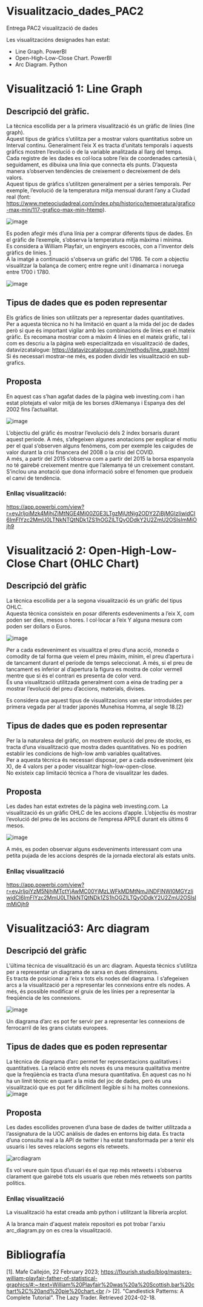 # Visualitzacio_dades_PAC2
Entrega PAC2 visualització de dades 

Les visualitzacións designades han estat: 
 - Line Graph. PowerBI
 - Open-High-Low-Close Chart. PowerBI
 - Arc Diagram. Python

# Visualització 1: Line Graph

## Descripció del gràfic.

La tècnica escollida per a la primera visualització és un gràfic de línies (line graph).<br />
Aquest tipus de gràfics s’utilitza per a mostrar valors quantitatius sobre un Interval continu. Generalment l’eix X es tracta d’unitats temporals i aquests gràfics mostren l’evolució o de la variable analitzada al llarg del temps.<br />
Cada registre de les dades es col·loca sobre l’eix de coordenades cartesià i, seguidament, es dibuixa una línia que connecta els punts. D’aquesta manera s’observen tendències de creixement o decreixement de dels valors. <br />
Aquest tipus de gràfics s’utilitzen generalment per a sèries temporals. Per exemple, l’evolució de la temperatura mitja mensual durant l’any  a Ciudad real (font: https://www.meteociudadreal.com/index.php/historico/temperatura/grafico-max-min/117-grafico-max-min-htemp). <br />

![image](https://github.com/user-attachments/assets/85a3215e-ce05-4256-87b5-6c66b4969e2b)


Es poden afegir més d’una línia per a comprar diferents tipus de dades. En el gràfic de l’exemple, s’observa la temperatura mitja màxima i mínima.<br />
Es considera a William Playfair, un enginyers escocès, con a l'inventor dels gràfics de linies. [1](https://flourish.studio/blog/masters-william-playfair-father-of-statistical-graphics/#:~:text=William%20Playfair%20was%20a%20Scottish,bar%20chart%2C%20and%20pie%20chart.) <br />
A la imatgé a continuació s'observa un gràfic del 1786. Té com a objectiu visualitzar la balança de comerç entre regne unit i dinamarca i noruega entre 1700 i 1780. <br />

![image](https://github.com/user-attachments/assets/68605e90-6f57-4381-9016-9ff65cc1fbc8)


## Tipus de dades que es poden representar

Els gràfics de línies son utilitzats per a representar dades quantitatives. <br />
Per a aquesta tècnica no hi ha limitació en quant a la mida del joc de dades però si que és important vigilar amb les combinacions de línies en el mateix gràfic. Es recomana mostrar com a màxim 4 línies en el mateix gràfic, tal i com es descriu a la pàgina web especialitzada en visualització de dades, datavizcatalogue: https://datavizcatalogue.com/methods/line_graph.html<br />
Si és necessari mostrar-ne més, es poden dividir les visualització en sub-grafics.<br /> 

## Proposta 

En aquest cas s’han agafat dades de la pàgina web investing.com i han estat plotejats el valor mitjà de les borses d’Alemanya i Espanya des del 2002 fins l’actualitat.<br /> 

![image](https://github.com/user-attachments/assets/c4b3bab8-4e2d-4cbe-b04e-8af8bb8b7914)


L’objectiu del gràfic és mostrar l’evolució dels 2 índex borsaris durant aquest període. A més, s’afegeixen algunes anotacions per explicar el motiu per el qual s’observen alguns fenòmens, com per exemple les caigudes de valor durant la crisi financera del 2008 o la crisi del COVID. <br /> 
A més, a partir del 2015 s’observa com a partir del 2015 la borsa espanyola no té gairebé creixement mentre que l’alemanya té un creixement constant. S’inclou una anotació que dona informació sobre el fenomen que produeix el canvi de tendència. <br /> 

### Enllaç visualització:
https://app.powerbi.com/view?r=eyJrIjoiMzk4MjhjZjMtNGE4Mi00ZGE3LTgzMjUtNjg2ODY2ZjBjMGIzIiwidCI6ImFlYzc2MmU0LTNkNTQtNDk1ZS1hOGZlLTQyODdkY2U2ZmU2OSIsImMiOjh9

# Visualització 2: Open-High-Low-Close Chart (OHLC Chart)

## Descripció del gràfic

La tècnica escollida per a la segona visualització és un gràfic del tipus OHLC. <br /> 
Aquesta tècnica consisteix en posar diferents esdeveniments a l’eix X, com poden ser dies, mesos o hores. I col·locar a l’eix Y alguna mesura com poden ser dollars o Euros. <br /> 

![image](https://github.com/user-attachments/assets/14d8b106-b8cb-47fc-816c-ef51c45b08c2)


Per a cada esdeveniment es visualitza el preu d’una acció, moneda o comodity de tal forma que veiem el preu màxim, mínim, el preu d’apertura i de tancament durant el període de temps seleccionat. A més, si el preu de tancament es inferior al d’apertura la figura es mostra de color vermell mentre que si és el contrari es presenta de color verd.<br /> 
És una visualització utilitzada generalment com a eina de trading per a mostrar l’evolució del preu d’accions, materials, divises. <br /> 

Es considera que aquest tipus de visualitzacions van estar introduides per primera vegada per al trader japonés Munehisa Homma, al segle 18.[2}

## Tipus de dades que es poden representar

Per la la naturalesa del gràfic, on mostrem evolució del preu de stocks, es tracta d’una visualització que mostra dades quantitatives. No es podrien establir les condicions de high-low amb variables qualitatives. <br /> 
Per a aquesta tècnica és necessari disposar, per a cada esdeveniment (eix X), de 4 valors per a poder visualitzar high-low-open-close.<br /> 
No existeix cap limitació tècnica a l’hora de visualitzar les dades.<br /> 


## Proposta

Les dades han estat extretes de la pàgina web investing.com. La visualització és un gràfic OHLC de les accions d’apple. L’objectiu és mostrar l’evolució del preu de les accions de l’empresa APPLE durant els últims 6 mesos.

![image](https://github.com/user-attachments/assets/8183438e-b6e2-484d-9ff5-f3fdaaf70ef8)


A més, es poden observar alguns esdeveniments interessant com una petita pujada de les accions després de la jornada electoral als estats units. 


### Enllaç visualització
https://app.powerbi.com/view?r=eyJrIjoiYzM5NjhjMTctYjAwMC00YjMzLWFkMDMtNmJiNDFlNWI0MGYzIiwidCI6ImFlYzc2MmU0LTNkNTQtNDk1ZS1hOGZlLTQyODdkY2U2ZmU2OSIsImMiOjh9

# Visualització3: Arc diagram

## Descripció del gràfic

L’última tècnica de visualització és un arc diagram. Aquesta tècnics s’utilitza per a representar un diagrama de xarxa en dues dimensions. <br /> 
Es tracta de posicionar a l’eix x tots els nodes del diagrama. I s’afegeixen arcs a la visualització per a representar les connexions entre els nodes. A més, és possible modificar el gruix de les línies per a representar la freqüència de les connexions. <br /> 

![image](https://github.com/user-attachments/assets/6b58c5be-7f0c-4809-aba3-6f6a600de945)


Un diagrama d’arc es pot fer servir per a representar les connexions de ferrocarril de les grans ciutats europees. <br /> 

## Tipus de dades que es poden representar

La tècnica de diagrama d’arc permet fer representacions qualitatives i quantitatives. La relació entre els noves és una mesura qualitativa mentre que la freqüència es tracta d’una mesura quantitativa. En aquest cas no hi ha un límit tècnic en quant a la mida del joc de dades, però és una visualització que es pot fer difícilment llegible si hi ha moltes connexions. 
![image](https://github.com/user-attachments/assets/4adecfa2-4ec7-45a8-82ec-904b1be16a99)


## Proposta

Les dades escollides provenen d’una base de dades de twitter utilitzada a l’assignatura de la UOC anàlisis de dades en entorns big data. Es tracta d’una consulta real a la API de twitter i ha estat transformada per a tenir els usuaris i les seves relacions segons els retweets. <br /> 

![arcdiagram](https://github.com/user-attachments/assets/ddca1afa-215a-489f-8e91-79550d661e2f)

Es vol veure quin tipus d’usuari és el que rep més retweets i s’observa clarament que gairebé tots els usuaris que reben més retweets son partits polítics.<br /> 

### Enllaç visualització

La visualització ha estat creada amb python i utilitzant la llibrería arcplot.

A la branca main d'aquest mateix repositori es pot trobar l'arxiu arc_diagram.py on es crea la visualització. 


# Bibliografía
[1]. Mafe Callejón, 22 February 2023;  https://flourish.studio/blog/masters-william-playfair-father-of-statistical-graphics/#:~:text=William%20Playfair%20was%20a%20Scottish,bar%20chart%2C%20and%20pie%20chart.<br /> 
[2]. "Candlestick Patterns: A Complete Tutorial". The Lazy Trader. Retrieved 2024-02-18.

